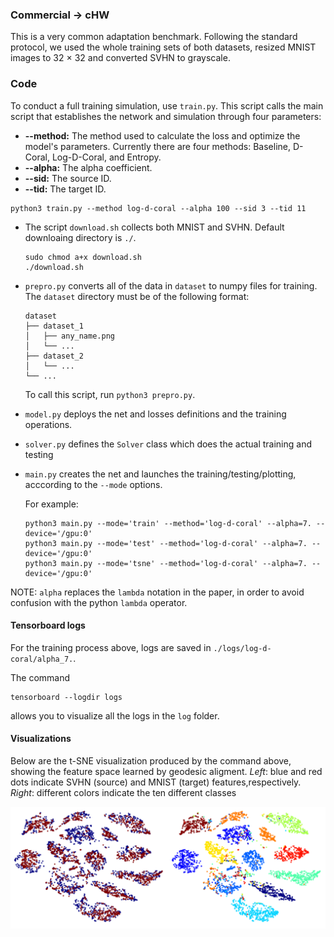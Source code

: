 ### Commercial → cHW

This is a very common adaptation benchmark. Following the standard protocol, we used the whole training sets of both datasets,
resized MNIST images to 32 × 32 and converted SVHN to grayscale.

### Code
To conduct a full training simulation, use ``train.py``. This script calls the main script that establishes the network
and simulation through four parameters:
* <b>--method:</b> The method used to calculate the loss and optimize the model's parameters.
Currently there are four methods: Baseline, D-Coral, Log-D-Coral, and Entropy.
* <b>--alpha:</b> The alpha coefficient.
* <b>--sid:</b> The source ID.
* <b>--tid:</b> The target ID.
```
python3 train.py --method log-d-coral --alpha 100 --sid 3 --tid 11
```

* The script ``download.sh`` collects both MNIST and SVHN. Default downloaing directory is ``./``.
  ```
  sudo chmod a+x download.sh
  ./download.sh
  ``` 

* ``prepro.py`` converts all of the data in ``dataset`` to numpy files for training.
    The ``dataset`` directory must be of the following format:
    ```
    dataset
    ├── dataset_1
    │   ├── any_name.png
    │   └── ...
    ├── dataset_2
    │   └── ...
    └── ...
    ```
  To call this script, run `python3 prepro.py`. 

* ``model.py`` deploys the net and losses definitions and the training operations.

* ``solver.py`` defines the ``Solver`` class which does the actual training and testing

* ``main.py`` creates the net and launches the training/testing/plotting, acccording to the ``--mode`` options. 

    For example:
    ```
    python3 main.py --mode='train' --method='log-d-coral' --alpha=7. --device='/gpu:0'
    python3 main.py --mode='test' --method='log-d-coral' --alpha=7. --device='/gpu:0'
    python3 main.py --mode='tsne' --method='log-d-coral' --alpha=7. --device='/gpu:0'
    ```
NOTE: ``alpha`` replaces the ``lambda`` notation in the paper, in order to avoid confusion with the python ``lambda`` operator.
    
#### Tensorboard logs
For the training process above, logs are saved in ``./logs/log-d-coral/alpha_7.``. 

The command
 ```
 tensorboard --logdir logs
 ```
allows you to visualize all the logs in the ``log`` folder.

#### Visualizations

Below are the t-SNE visualization produced by the command above, showing the feature space learned by geodesic aligment. *Left*: blue and red dots indicate SVHN (source) and MNIST (target) features,respectively. *Right*: different colors indicate the ten different classes

![tsne](./tsne.png)
